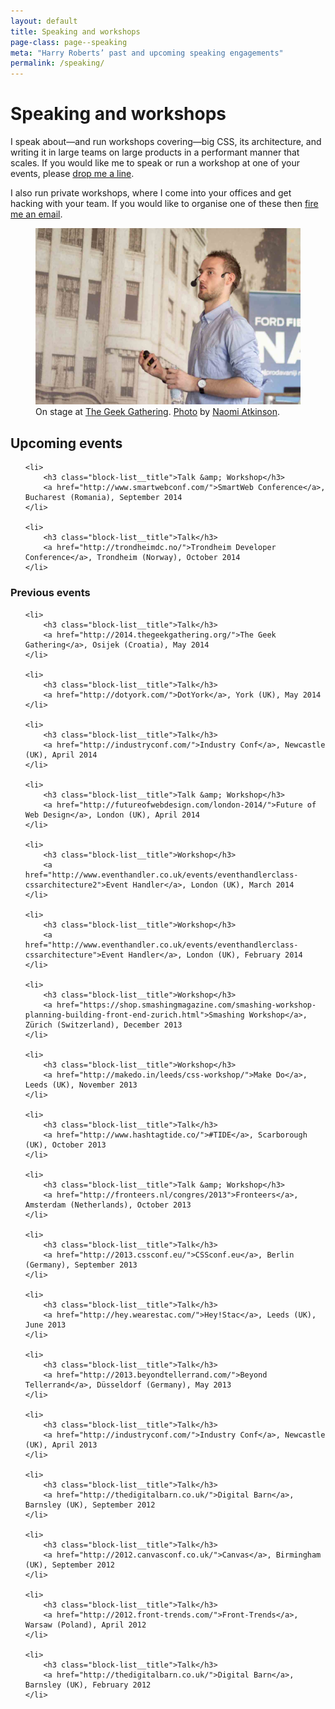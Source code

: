 ```yaml
---
layout: default
title: Speaking and workshops
page-class: page--speaking
meta: "Harry Roberts’ past and upcoming speaking engagements"
permalink: /speaking/
---
```


# Speaking and workshops

<p class="lede">I speak about—and run workshops covering—big CSS, its
architecture, and writing it in large teams on large products in a performant
manner that scales. If you would like me to speak or run a workshop at one of
your events, please <a href="mailto:harry@csswizardry.com">drop me a
line</a>.</p>

I also run private workshops, where I come into your offices and get hacking
with your team. If you would like to organise one of these then
<a href="mailto:harry@csswizardry.com">fire me an email</a>.

<figure>
  <img src="/img/content/speaking.jpg" alt="">
  <figcaption>
      On stage at <a href="http://2014.thegeekgathering.org/">The Geek Gathering</a>.
      <a href="https://www.flickr.com/photos/naomiatkinson/14165689102/">Photo</a> by
      <a href="https://twitter.com/naomisusi">Naomi Atkinson</a>.
  </figcaption>
</figure>

<h2>Upcoming events</h2>

<ul class="block-list  landmark">

	<li>
        <h3 class="block-list__title">Talk &amp; Workshop</h3>
		<a href="http://www.smartwebconf.com/">SmartWeb Conference</a>, Bucharest (Romania), September 2014
	</li>

	<li>
        <h3 class="block-list__title">Talk</h3>
		<a href="http://trondheimdc.no/">Trondheim Developer Conference</a>, Trondheim (Norway), October 2014
	</li>

</ul>

<h3>Previous events</h3>

<ul class="block-list  block-list">

	<li>
        <h3 class="block-list__title">Talk</h3>
		<a href="http://2014.thegeekgathering.org/">The Geek Gathering</a>, Osijek (Croatia), May 2014
	</li>

	<li>
        <h3 class="block-list__title">Talk</h3>
		<a href="http://dotyork.com/">DotYork</a>, York (UK), May 2014
	</li>

	<li>
        <h3 class="block-list__title">Talk</h3>
		<a href="http://industryconf.com/">Industry Conf</a>, Newcastle (UK), April 2014
	</li>

	<li>
        <h3 class="block-list__title">Talk &amp; Workshop</h3>
		<a href="http://futureofwebdesign.com/london-2014/">Future of Web Design</a>, London (UK), April 2014
	</li>

	<li>
        <h3 class="block-list__title">Workshop</h3>
		<a href="http://www.eventhandler.co.uk/events/eventhandlerclass-cssarchitecture2">Event Handler</a>, London (UK), March 2014
	</li>

	<li>
        <h3 class="block-list__title">Workshop</h3>
		<a href="http://www.eventhandler.co.uk/events/eventhandlerclass-cssarchitecture">Event Handler</a>, London (UK), February 2014
	</li>

	<li>
        <h3 class="block-list__title">Workshop</h3>
		<a href="https://shop.smashingmagazine.com/smashing-workshop-planning-building-front-end-zurich.html">Smashing Workshop</a>, Zürich (Switzerland), December 2013
	</li>

	<li>
        <h3 class="block-list__title">Workshop</h3>
		<a href="http://makedo.in/leeds/css-workshop/">Make Do</a>, Leeds (UK), November 2013
	</li>

	<li>
        <h3 class="block-list__title">Talk</h3>
		<a href="http://www.hashtagtide.co/">#TIDE</a>, Scarborough (UK), October 2013
	</li>

	<li>
        <h3 class="block-list__title">Talk &amp; Workshop</h3>
		<a href="http://fronteers.nl/congres/2013">Fronteers</a>, Amsterdam (Netherlands), October 2013
	</li>

	<li>
        <h3 class="block-list__title">Talk</h3>
		<a href="http://2013.cssconf.eu/">CSSconf.eu</a>, Berlin (Germany), September 2013
	</li>

	<li>
        <h3 class="block-list__title">Talk</h3>
		<a href="http://hey.wearestac.com/">Hey!Stac</a>, Leeds (UK), June 2013
	</li>

	<li>
        <h3 class="block-list__title">Talk</h3>
		<a href="http://2013.beyondtellerrand.com/">Beyond Tellerrand</a>, Düsseldorf (Germany), May 2013
	</li>

	<li>
        <h3 class="block-list__title">Talk</h3>
		<a href="http://industryconf.com/">Industry Conf</a>, Newcastle (UK), April 2013
	</li>

	<li>
        <h3 class="block-list__title">Talk</h3>
		<a href="http://thedigitalbarn.co.uk/">Digital Barn</a>, Barnsley (UK), September 2012
	</li>

	<li>
        <h3 class="block-list__title">Talk</h3>
		<a href="http://2012.canvasconf.co.uk/">Canvas</a>, Birmingham (UK), September 2012
	</li>

	<li>
        <h3 class="block-list__title">Talk</h3>
		<a href="http://2012.front-trends.com/">Front-Trends</a>, Warsaw (Poland), April 2012
	</li>

	<li>
        <h3 class="block-list__title">Talk</h3>
		<a href="http://thedigitalbarn.co.uk/">Digital Barn</a>, Barnsley (UK), February 2012
	</li>

</ul>
